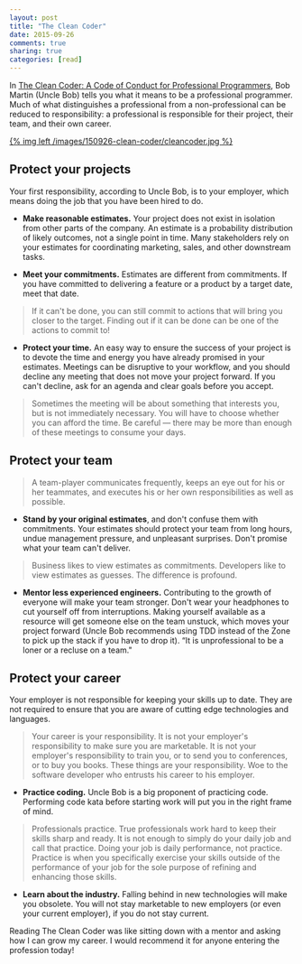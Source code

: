 ```yaml
---
layout: post
title: "The Clean Coder"
date: 2015-09-26
comments: true
sharing: true
categories: [read]
---
```


In [The Clean Coder: A Code of Conduct for Professional Programmers](http://www.amazon.com/Clean-Coder-Conduct-Professional-Programmers/dp/0137081073/ref=sr_1_1?ie=UTF8&qid=1443288322&sr=8-1&keywords=the+clean+coder), Bob Martin (Uncle Bob) tells you what it means to be a professional programmer. Much of what distinguishes a professional from a non-professional can be reduced to responsibility: a professional is responsible for their project, their team, and their own career. <!--more-->

[{% img left /images/150926-clean-coder/cleancoder.jpg %}](http://www.amazon.com/Clean-Coder-Conduct-Professional-Programmers/dp/0137081073/ref=sr_1_1?ie=UTF8&qid=1443288322&sr=8-1&keywords=the+clean+coder)

## Protect your projects
Your first responsibility, according to Uncle Bob, is to your employer, which means doing the job that you have been hired to do.

* **Make reasonable estimates.** Your project does not exist in isolation from other parts of the company. An estimate is a probability distribution of likely outcomes, not a single point in time. Many stakeholders rely on your estimates for coordinating marketing, sales, and other downstream tasks.

* **Meet your commitments.** Estimates are different from commitments. If you have committed to delivering a feature or a product by a target date, meet that date.

> If it can't be done, you can still commit to actions that will bring you closer to the target. Finding out if it can be done can be one of the actions to commit to!

* **Protect your time.** An easy way to ensure the success of your project is to devote the time and energy you have already promised in your estimates. Meetings can be disruptive to your workflow, and you should decline any meeting that does not move your project forward. If you can't decline, ask for an agenda and clear goals before you accept.

> Sometimes the meeting will be about something that interests you, but is not immediately necessary. You will have to choose whether you can afford the time. Be careful — there may be more than enough of these meetings to consume your days.


## Protect your team

> A team-player communicates frequently, keeps an eye out for his or her teammates, and executes his or her own responsibilities as well as possible.

* **Stand by your original estimates**, and don't confuse them with commitments. Your estimates should protect your team from long hours, undue management pressure, and unpleasant surprises. Don't promise what your team can't deliver.

> Business likes to view estimates as commitments. Developers like to view estimates as guesses. The difference is profound.

* **Mentor less experienced engineers.** Contributing to the growth of everyone will make your team stronger. Don't wear your headphones to cut yourself off from interruptions. Making yourself available as a resource will get someone else on the team unstuck, which moves your project forward (Uncle Bob recommends using TDD instead of the Zone to pick up the stack if you have to drop it). “It is unprofessional to be a loner or a recluse on a team."

## Protect your career
Your employer is not responsible for keeping your skills up to date. They are not required to ensure that you are aware of cutting edge technologies and languages.

> Your career is your responsibility. It is not your employer's responsibility to make sure you are marketable. It is not your employer's responsibility to train you, or to send you to conferences, or to buy you books. These things are your responsibility. Woe to the software developer who entrusts his career to his employer.

* **Practice coding.** Uncle Bob is a big proponent of practicing code. Performing code kata before starting work will put you in the right frame of mind.

> Professionals practice. True professionals work hard to keep their skills sharp and ready. It is not enough to simply do your daily job and call that practice. Doing your job is daily performance, not practice. Practice is when you specifically exercise your skills outside of the performance of your job for the sole purpose of refining and enhancing those skills.

* **Learn about the industry.** Falling behind in new technologies will make you obsolete. You will not stay marketable to new employers (or even your current employer), if you do not stay current.

Reading The Clean Coder was like sitting down with a mentor and asking how I can grow my career. I would recommend it for anyone entering the profession today!
